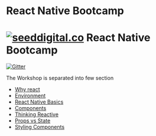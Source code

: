 # React Native Bootcamp

# [![seeddigital.co](https://pbs.twimg.com/profile_images/656255958138523648/737PwgDI.png)](http://seeddigital.co) React Native Bootcamp

[![Gitter](https://badges.gitter.im/seedtech/react-native-bootcamp.svg)](https://gitter.im/seedtech/react-native-bootcamp?utm_source=badge&utm_medium=badge&utm_campaign=pr-badge)


The Workshop is separated into few section

* [Why react](#why-react)
* [Environment](#environment)
* [React Native Basics](#react-native-basics)
* [Components](#components)
* [Thinking Reactive](#thinking-reactive)
* [Props vs State](#props-vs-state)
* [Styling Components](#styling-composnents)
